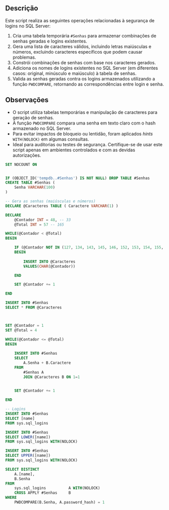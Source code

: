 ## Descrição
Este script realiza as seguintes operações relacionadas à segurança de logins no SQL Server:

1. Cria uma tabela temporária `#Senhas` para armazenar combinações de senhas geradas e logins existentes.
2. Gera uma lista de caracteres válidos, incluindo letras maiúsculas e números, excluindo caracteres específicos que podem causar problemas.
3. Constrói combinações de senhas com base nos caracteres gerados.
4. Adiciona os nomes de logins existentes no SQL Server (em diferentes casos: original, minúsculo e maiúsculo) à tabela de senhas.
5. Valida as senhas geradas contra os logins armazenados utilizando a função `PWDCOMPARE`, retornando as correspondências entre login e senha.

## Observações
- O script utiliza tabelas temporárias e manipulação de caracteres para geração de senhas.
- A função `PWDCOMPARE` compara uma senha em texto claro com o hash armazenado no SQL Server.
- Para evitar impactos de bloqueio ou lentidão, foram aplicados *hints* `WITH(NOLOCK)` em algumas consultas.
- Ideal para auditorias ou testes de segurança. Certifique-se de usar este script apenas em ambientes controlados e com as devidas autorizações.

```SQL
SET NOCOUNT ON


IF (OBJECT_ID('tempdb..#Senhas') IS NOT NULL) DROP TABLE #Senhas
CREATE TABLE #Senhas (
    Senha VARCHAR(100)
)

-- Gera as senhas (maiúsculas e números)
DECLARE @Caracteres TABLE ( Caractere VARCHAR(1) )

DECLARE 
    @Contador INT = 48, -- 33
    @Total INT = 57 -- 165

WHILE(@Contador < @Total)
BEGIN

	IF (@Contador NOT IN (127, 134, 143, 145, 146, 152, 153, 154, 155, 156, 157, 158, 159))
	BEGIN
	
		INSERT INTO @Caracteres
		VALUES(CHAR(@Contador))

	END

	SET @Contador += 1

END
```

```SQL
INSERT INTO #Senhas
SELECT * FROM @Caracteres



SET @Contador = 1
SET @Total = 4

WHILE(@Contador <= @Total)
BEGIN
	
	INSERT INTO #Senhas
	SELECT 
		A.Senha + B.Caractere
	FROM
		#Senhas A
		JOIN @Caracteres B ON 1=1

	
	SET @Contador += 1

END
```

```SQL
-- Logins
INSERT INTO #Senhas
SELECT [name]
FROM sys.sql_logins

INSERT INTO #Senhas
SELECT LOWER([name])
FROM sys.sql_logins WITH(NOLOCK)

INSERT INTO #Senhas
SELECT UPPER([name])
FROM sys.sql_logins WITH(NOLOCK)
```

```SQL
SELECT DISTINCT
    A.[name],
    B.Senha
FROM 
    sys.sql_logins			A WITH(NOLOCK)
    CROSS APPLY #Senhas		B
WHERE
	PWDCOMPARE(B.Senha, A.password_hash) = 1
```
